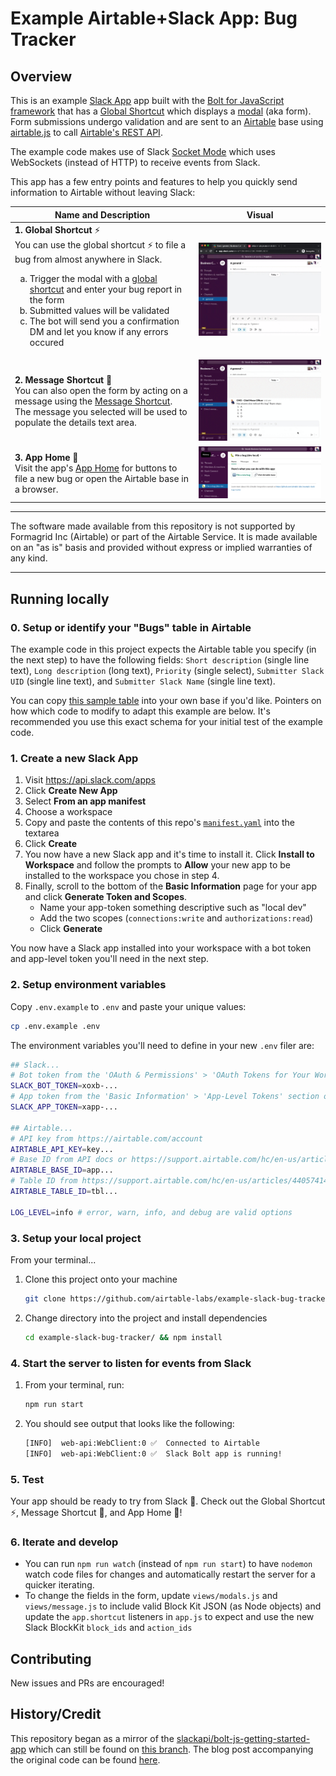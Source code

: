 # Example Airtable+Slack App: Bug Tracker

## Overview

This is an example [Slack App](https://api.slack.com/) app built with the [Bolt for JavaScript framework](https://slack.dev/bolt-js) that has a [Global Shortcut](https://api.slack.com/interactivity/shortcuts/using#global_shortcuts) which displays a [modal](https://api.slack.com/surfaces/modals#:~:text=Modals%20provide%20focused%20spaces%20ideal,of%20any%20other%20interface%20element.) (aka form). Form submissions undergo validation and are sent to an [Airtable](https://airtable.com) base using [airtable.js](https://github.com/airtable/airtable.js) to call [Airtable's REST API](https://support.airtable.com/hc/en-us/articles/203313985-Public-REST-API).

The example code makes use of Slack [Socket Mode](https://api.slack.com/apis/connections/socket) which uses WebSockets (instead of HTTP) to receive events from Slack.

This app has a few entry points and features to help you quickly send information to Airtable without leaving Slack:

| Name and Description 	| Visual 	|
|------------------------	|------------------------------------------------------------------------------------------------------------------------------------------------------------------------------------------------------------------------------------------------------------------------------------------------------------------------------------------------------------------------------------------------------------------------------------------------------------------------------------------------------------------	|
| **1. Global Shortcut** ⚡️ <br> You can use the global shortcut :zap: to file a bug from almost anywhere in Slack.     <ol type="a"><li>Trigger the modal with a [global shortcut](https://slackhq.com/speed-up-work-with-apps-for-slack) and enter your bug report in the form</li><li>Submitted values will be validated</li><li>The bot will send you a confirmation DM and let you know if any errors occured</li></ol> 	| [![](docs/global_shortcut.gif)](docs/global_shortcut.gif) |
| **2. Message Shortcut** 💬<br> You can also open the form by acting on a message using the [Message Shortcut](https://slack.com/help/articles/360004063011-Work-with-apps-in-Slack-using-shortcuts#message-shortcuts). The message you selected will be used to populate the details text area. 	| [![](docs/message_shortcut.gif)](docs/message_shortcut.gif) |
| **3. App Home** 🏡<br> Visit the app's [App Home](https://api.slack.com/surfaces/tabs) for buttons to file a new bug or open the Airtable base in a browser.	| [![](docs/app_home.png)](docs/app_home.png) |

---

The software made available from this repository is not supported by Formagrid Inc (Airtable) or part of the Airtable Service. It is made available on an "as is" basis and provided without express or implied warranties of any kind.

---

## Running locally

### 0. Setup or identify your "Bugs" table in Airtable

The example code in this project expects the Airtable table you specify (in the next step) to have the following fields: `Short description` (single line text), `Long description` (long text), `Priority` (single select), `Submitter Slack UID` (single line text), and `Submitter Slack Name` (single line text).

You can copy [this sample table](https://airtable.com/shrUnY5ULVeIcOfFr) into your own base if you'd like. Pointers on how which code to modify to adapt this example are below. It's recommended you use this exact schema for your initial test of the example code.


### 1. Create a new Slack App

1. Visit https://api.slack.com/apps
2. Click **Create New App**
3. Select **From an app manifest**
4. Choose a workspace
5. Copy and paste the contents of this repo's [`manifest.yaml`](manifest.yaml) into the textarea
6. Click **Create**
7. You now have a new Slack app and it's time to install it. Click **Install to Workspace** and follow the prompts to **Allow** your new app to be installed to the workspace you chose in step 4.
8. Finally, scroll to the bottom of the **Basic Information** page for your app and click **Generate Token and Scopes**. 
    - Name your app-token something descriptive such as "local dev"
    - Add the two scopes (`connections:write` and `authorizations:read`)
    - Click **Generate**

You now have a Slack app installed into your workspace with a bot token and app-level token you'll need in the next step.

### 2. Setup environment variables

Copy `.env.example` to `.env` and paste your unique values:

```zsh
cp .env.example .env
```

The environment variables you'll need to define in your new `.env` filer are:

```zsh
## Slack...
# Bot token from the 'OAuth & Permissions' > 'OAuth Tokens for Your Workspace' section of your Slack app config off of api.slack.com/apps
SLACK_BOT_TOKEN=xoxb-...
# App token from the 'Basic Information' > 'App-Level Tokens' section of your Slack app config off of api.slack.com/apps
SLACK_APP_TOKEN=xapp-...

## Airtable...
# API key from https://airtable.com/account
AIRTABLE_API_KEY=key...
# Base ID from API docs or https://support.airtable.com/hc/en-us/articles/4405741487383
AIRTABLE_BASE_ID=app...
# Table ID from https://support.airtable.com/hc/en-us/articles/4405741487383
AIRTABLE_TABLE_ID=tbl...

LOG_LEVEL=info # error, warn, info, and debug are valid options
```

### 3. Setup your local project

From your terminal...

1. Clone this project onto your machine
    ```zsh
    git clone https://github.com/airtable-labs/example-slack-bug-tracker.git
    ```

2. Change directory into the project and install dependencies
    ```zsh
    cd example-slack-bug-tracker/ && npm install
    ```

### 4. Start the server to listen for events from Slack
1. From your terminal, run:
    ```zsh
    npm run start
    ```

2. You should see output that looks like the following:
    ```zsh
    [INFO]  web-api:WebClient:0 ✅  Connected to Airtable
    [INFO]  web-api:WebClient:0 ✅  Slack Bolt app is running!
    ```

### 5. Test

Your app should be ready to try from Slack 🚀. Check out the Global Shortcut ⚡️, Message Shortcut 💬, and App Home 🏡!

### 6. Iterate and develop
- You can run `npm run watch` (instead of `npm run start`) to have `nodemon` watch code files for changes and automatically restart the server for a quicker iterating.
- To change the fields in the form, update `views/modals.js` and `views/message.js` to include valid Block Kit JSON (as Node objects) and update the `app.shortcut` listeners in `app.js` to expect and use the new Slack BlockKit `block_ids` and `action_ids`

## Contributing

New issues and PRs are encouraged!


## History/Credit
This repository began as a mirror of the [slackapi/bolt-js-getting-started-app](https://github.com/slackapi/bolt-js-getting-started-app) which can still be found on [this branch](https://github.com/airtable-labs/example-slack-bug-tracker/tree/original-from_bolt-js-getting-started-app). The blog post accompanying the original code can be found [here](https://slack.dev/bolt-js/tutorial/getting-started).
